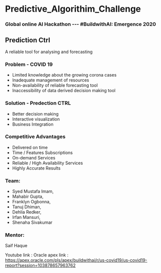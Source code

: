 
# Predictive_Algorithim_Challenge
### Global online AI Hackathon --- #BuildwithAI: Emergence 2020

## Prediction Ctrl
A reliable tool for analysing and forecasting


### Problem - COVID 19
- Limited knowledge about the growing corona cases
- Inadequate management of resources
- Non-availability of reliable forecasting tool
- Inaccessibility of data derived decision making tool

### Solution - Predection CTRL
- Better decision making 
- Interactive visualization 
- Business Integration 

### Competitive Advantages
- Delivered on time
- Time / Features Subscriptions
- On-demand Services
- Reliable / High Availability Services
- Highly Accurate Results


### Team:
- Syed Mustafa Imam,
- Mahabir Gupta,
- Franklyn Ogbonna,
- Tanuj Dhiman,
- Dehlia Redker,
- Irfan Mansuri,
- Shenaha Sivakumar


### Mentor:
Saif Haque


Youtube link :
Oracle apex link : https://apex.oracle.com/pls/apex/buildwithai/r/us-covid19/us-covid19-report?session=103878657963762
